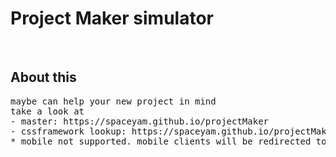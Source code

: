 # Project Maker simulator
&nbsp;
## About this ##
<pre>
maybe can help your new project in mind 
take a look at 
- master: https://spaceyam.github.io/projectMaker 
- cssframework lookup: https://spaceyam.github.io/projectMaker/decideCssf.html?site=static
* mobile not supported. mobile clients will be redirected to https://spaceyam.github.io/projectMaker/error/doesnt_supports_mobile_device.html
</pre>
